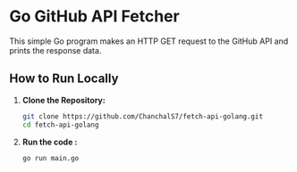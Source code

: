 # Go GitHub API Fetcher

This simple Go program makes an HTTP GET request to the GitHub API and prints the response data.

## How to Run Locally

1. **Clone the Repository:**
   ```bash
   git clone https://github.com/ChanchalS7/fetch-api-golang.git
   cd fetch-api-golang

 2. **Run the code :**
    ```bash
    go run main.go
      
